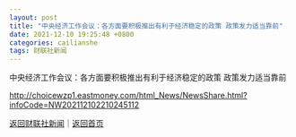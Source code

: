 ```yaml
---
layout: post
title: "中央经济工作会议：各方面要积极推出有利于经济稳定的政策 政策发力适当靠前"
date: 2021-12-10 19:25:48 +0800
categories: cailianshe
tags: 财联社新闻
---
```

中央经济工作会议：各方面要积极推出有利于经济稳定的政策 政策发力适当靠前


<http://choicewzp1.eastmoney.com/html_News/NewsShare.html?infoCode=NW202112102210245112>

[返回财联社新闻](//finews.withounder.com/cailianshe/)｜[返回首页](//finews.withounder.com/)